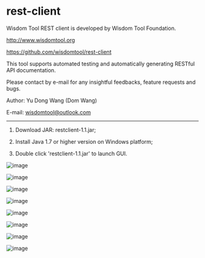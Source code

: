 # rest-client
Wisdom Tool REST client is developed by Wisdom Tool Foundation.  

http://www.wisdomtool.org  

https://github.com/wisdomtool/rest-client  

This tool supports automated testing and automatically generating RESTful API documentation. 

Please contact by e-mail for any insightful feedbacks, feature requests and bugs.  

Author: Yu Dong Wang (Dom Wang)  

E-mail: wisdomtool@outlook.com

---------------------------------------------------------------------------------------------------------------------

1. Download JAR: restclient-1.1.jar;

2. Install Java 1.7 or higher version on Windows platform;

3. Double click 'restclient-1.1.jar' to launch GUI.

![image](https://github.com/wisdomtool/rest-client/blob/master/images/Image_1.png)

![image](https://github.com/wisdomtool/rest-client/blob/master/images/Image_2.png)

![image](https://github.com/wisdomtool/rest-client/blob/master/images/Image_3.png)

![image](https://github.com/wisdomtool/rest-client/blob/master/images/Image_4.png)

![image](https://github.com/wisdomtool/rest-client/blob/master/images/Image_5.png)

![image](https://github.com/wisdomtool/rest-client/blob/master/images/Image_6.png)

![image](https://github.com/wisdomtool/rest-client/blob/master/images/Image_7.png)

![image](https://github.com/wisdomtool/rest-client/blob/master/images/Image_8.png)
